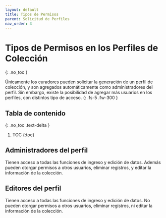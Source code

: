 ```yaml
---
layout: default
title: Tipos de Permisos
parent: Solicitud de Perfiles
nav_order: 3
---
```


# Tipos de Permisos en los Perfiles de Colección
{: .no_toc }


Únicamente los curadores pueden solicitar la generación de un perfil de colección, y son agregados automáticamente como administradores del perfil. Sin embargo, existe la posibilidad de agregar más usuarios en los perfiles, con distintos tipo de acceso. 
{: .fs-5 .fw-300 }


## Tabla de contenido
{: .no_toc .text-delta }

1. TOC
{:toc}


## Administradores del perfil

Tienen acceso a todas las funciones de ingreso y edición de datos. Además pueden otorgar permisos a otros usuarios, eliminar registros, y editar la información de la colección.

## Editores del perfil

Tienen acceso a todas las funciones de ingreso y edición de datos. No pueden otorgar permisos a otros usuarios, eliminar registros, ni editar la información de la colección.

